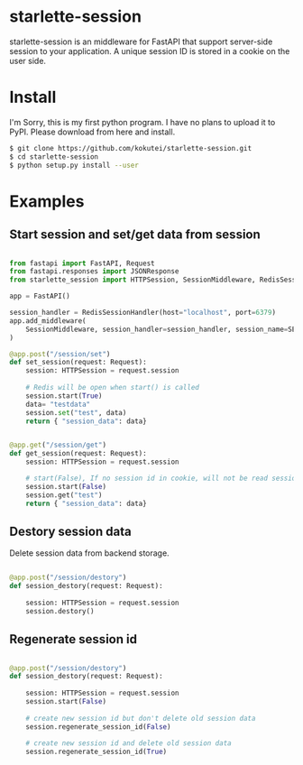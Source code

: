 # starlette-session

starlette-session is an middleware for FastAPI that support server-side session to your application. 
A unique session ID is stored in a cookie on the user side.

# Install

I'm Sorry, this is my first python program. I have no plans to upload it to PyPI.
Please download from here and install.

``` bash
$ git clone https://github.com/kokutei/starlette-session.git
$ cd starlette-session
$ python setup.py install --user
```

# Examples

## Start session and set/get data from session

```python main.py

from fastapi import FastAPI, Request
from fastapi.responses import JSONResponse
from starlette_session import HTTPSession, SessionMiddleware, RedisSessionHandler

app = FastAPI()

session_handler = RedisSessionHandler(host="localhost", port=6379)
app.add_middleware(
    SessionMiddleware, session_handler=session_handler, session_name=SESSION_NAME
)

@app.post("/session/set")
def set_session(request: Request):
    session: HTTPSession = request.session
    
    # Redis will be open when start() is called     
    session.start(True)
    data= "testdata"
    session.set("test", data)
    return { "session_data": data}


@app.get("/session/get")
def get_session(request: Request):
    session: HTTPSession = request.session

    # start(False), If no session id in cookie, will not be read session data from backend.
    session.start(False)    
    session.get("test")
    return { "session_data": data}
```

## Destory session data

Delete session data from backend storage.

```python 

@app.post("/session/destory")
def session_destory(request: Request):
    
    session: HTTPSession = request.session
    session.destory()

```

## Regenerate session id

```python

@app.post("/session/destory")
def session_destory(request: Request):
    
    session: HTTPSession = request.session
    session.start(False)
    
    # create new session id but don't delete old session data
    session.regenerate_session_id(False)
    
    # create new session id and delete old session data
    session.regenerate_session_id(True)
```
